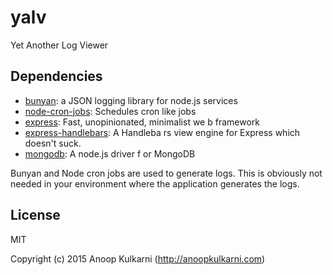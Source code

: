 # yalv 

Yet Another Log Viewer


## Dependencies

- [bunyan](https://github.com/trentm/node-bunyan): a JSON logging library for node.js services
- [node-cron-jobs](https://github.com/marsinvasion/node-cron-jobs): Schedules cron like jobs
- [express](https://github.com/git+https:/): Fast, unopinionated, minimalist we
b framework
- [express-handlebars](https://github.com/ericf/express-handlebars): A Handleba
rs view engine for Express which doesn&#39;t suck.
- [mongodb](https://github.com/mongodb/node-mongodb-native): A node.js driver f
or MongoDB

Bunyan and Node cron jobs are used to generate logs. This is obviously not needed in your environment where the application generates the logs.

## License

MIT

Copyright (c) 2015 Anoop Kulkarni (http://anoopkulkarni.com)
